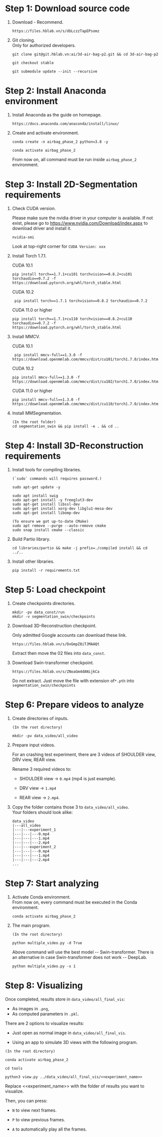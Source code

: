 # Step 1: Download source code

1. Download - Recommend.
   
   ```
   https://files.hblab.vn/s/dbLczzTapEPsomz
   ```

2. Git cloning.   
   Only for authorized developers.
   
   ```
   git clone git@git.hblab.vn:ai/3d-air-bag-p2.git && cd 3d-air-bag-p2
   
   git checkout stable
   
   git submodule update --init --recursive
   ```

# Step 2: Install Anaconda environment

1. Install Anaconda as the guide on homepage.
   
   ```
   https://docs.anaconda.com/anaconda/install/linux/
   ```

2. Create and activate environment.
   
   ```
   conda create -n airbag_phase_2 python=3.8 -y   
   
   conda activate airbag_phase_2
   ```
   
   From now on, all command must be run inside `airbag_phase_2` environment.

# Step 3: Install 2D-Segmentation requirements

1. Check CUDA version.
   
   Please make sure the nvidia driver in your computer is available. 
   If not exist, please go to https://www.nvidia.com/Download/index.aspx to download driver and install it. 
   
   ```
   nvidia-smi
   ```
   
   Look at top-right corner for `CUDA Version: xxx`  

2. Install Torch 1.7.1.
   
   CUDA 10.1
   
   ```
   pip install torch==1.7.1+cu101 torchvision==0.8.2+cu101 torchaudio==0.7.2 -f https://download.pytorch.org/whl/torch_stable.html
   ```
   
   CUDA 10.2
   
   ```
    pip install torch==1.7.1 torchvision==0.8.2 torchaudio==0.7.2
   ```
   
   CUDA 11.0 or higher
   
   ```
   pip install torch==1.7.1+cu110 torchvision==0.8.2+cu110 torchaudio==0.7.2 -f https://download.pytorch.org/whl/torch_stable.html
   ```

3. Install MMCV.  
   
   CUDA 10.1
   
   ```
    pip install mmcv-full==1.3.0 -f https://download.openmmlab.com/mmcv/dist/cu101/torch1.7.0/index.html
   ```
   
   CUDA 10.2
   
   ```
   pip install mmcv-full==1.3.0 -f https://download.openmmlab.com/mmcv/dist/cu102/torch1.7.0/index.html
   ```
   
   CUDA 11.0 or higher
   
   ```
   pip install mmcv-full==1.3.0 -f https://download.openmmlab.com/mmcv/dist/cu110/torch1.7.0/index.html
   ```

4. Install MMSegmentation.
   
   ```
   (In the root folder)
   cd segmentation_swin && pip install -e . && cd ..
   ```

# Step 4: Install 3D-Reconstruction requirements

1. Install tools for compiling libraries.
   
   ```
   (`sudo` commands will requires password.)
   
   sudo apt-get update -y
   
   sudo apt install swig
   sudo apt-get install -y freeglut3-dev
   sudo apt-get install libssl-dev
   sudo apt-get install xorg-dev libglu1-mesa-dev
   sudo apt-get install libomp-dev
   
   (To ensure we got up-to-date CMake)
   sudo apt remove --purge --auto-remove cmake
   sudo snap install cmake --classic
   ```

2. Build Partio library.
   
   ```
   cd libraries/partio && make -j prefix=./compiled install && cd ../..
   ```

3. Install other libraries.
   
   ```
   pip install -r requirements.txt
   ```

# Step 5: Load checkpoint

1. Create checkpoints directories.
   
   ```
   mkdir -pv data_const/run
   mkdir -v segmentation_swin/checkpoints
   ```

2. Download 3D-Reconstruction checkpoint.
   
   Only admitted Google accounts can download these link.
   
   ```
   https://files.hblab.vn/s/DxGmpZ8iTJMAAQt
   ```
   
   Extract then move the 02 files into `data_const`.

3. Download Swin-transformer checkpoint.
   
   ```
   https://files.hblab.vn/s/ZNoaGm4dANijkCa
   ```
   
   Do not extract. Just move the file with extension of`*.pth` into `segmentation_swin/checkpoints`

# Step 6: Prepare videos to analyze

1. Create directories of inputs.
   
   ```
   (In the root directory)
   
   mkdir -pv data_video/all_video
   ```

2. Prepare input videos.
   
   For an crashing test experiment, there are 3 videos of SHOULDER view, DRV view, REAR view.  
   
   Rename 3 required videos to:
   
   * SHOULDER view -> `0.mp4` (mp4 is just example).
   
   * DRV view      -> `1.mp4`
   
   * REAR view     -> `2.mp4`.

3. Copy the folder contains those 3 to `data_video/all_video`.  
   Your folders should look alike:
   
   ```
   data_video
   |---all_video
   |---|---experiment_1
   |---|---|---0.mp4
   |---|---|---1.mp4
   |---|---|---2.mp4
   |---|---experiment_2
   |---|---|---0.mp4
   |---|---|---1.mp4
   |---|---|---2.mp4
   ...
   ```

# Step 7: Start analyzing

1. Activate Conda environment.  
   From now on, every command must be executed in the Conda environment.
   
   ```
   conda activate airbag_phase_2
   ```

2. The main program.
   
   ```
   (In the root directory)
   
   python multiple_video.py -d True
   ```
   
   Above command will use the best model -- Swin-transformer. There is an alternative in case Swin-transformer does not work -- DeepLab. 
   
   ```
   python multiple_video.py -s 1
   ```

# Step 8: Visualizing

Once completed, results store in `data_video/all_final_vis`:  

* As images in `.png`,
* As computed parameters in `.pkl`. 

There are 2 options to visualize results:

* Just open as normal image in `data_video/all_final_vis`.

* Using an app to simulate 3D views with the following program.

```
(In the root directory)

conda activate airbag_phase_2

cd tools

python3 view.py ../data_video/all_final_vis/<<experiment_name>>
```

Replace <<experiment_name>> with the folder of results you want to visualize.

Then, you can press:

* `N` to view next frames.

* `P` to view previous frames.

* `A` to automatically play all the frames.
